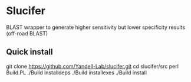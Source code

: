 # Slucifer
BLAST wrapper to generate higher sensitivity but lower specificity results (off-road BLAST)

## Quick install
git clone https://github.com/Yandell-Lab/slucifer.git
cd slucifer/src
perl Build.PL
./Build installdeps
./Build installexes
./Build install
